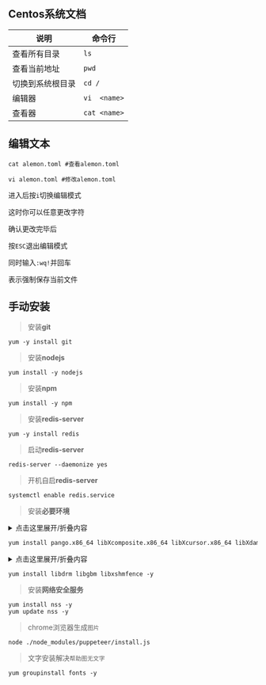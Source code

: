 ## Centos系统文档

|  说明 | 命令行  |
|---|---|
|  查看所有目录 | `ls`  |
|  查看当前地址 | `pwd`  |
|  切换到系统根目录 | `cd /`  |
|  编辑器 | `vi  <name>`  |
|  查看器 | `cat <name>`  |


## 编辑文本

```shell
cat alemon.toml #查看alemon.toml
```
```shell
vi alemon.toml #修改alemon.toml
```
进入后按`i`切换编辑模式

这时你可以任意更改字符

确认更改完毕后

按`ESC`退出编辑模式

同时输入`:wq!`并回车

表示强制保存当前文件


## 手动安装

> 安装**git**

```shell
yum -y install git
```

> 安装**nodejs**

```shell
yum install -y nodejs
```

> 安装**npm**

```shell
yum install -y npm
```

> 安装**redis-server**

```shell
yum -y install redis
```

> 启动**redis-server**

```shell
redis-server --daemonize yes
```

> 开机自启**redis-server**

```shell
systemctl enable redis.service
```

> 安装**必要环境**

<details>

  <summary>点击这里展开/折叠内容</summary>

pango.x86_64：用于处理文字布局和渲染的库。

libXcomposite.x86_64：X Window System 的扩展库，提供了窗口管理器可以使用的一些功能。

libXcursor.x86_64：用于设置和显示光标的 X Window System 库。

libXdamage.x86_64：X Window System 的扩展库，提供了窗口损坏事件的支持。

libXext.x86_64：X Window System 的扩展库，提供了各种扩展功能。

libXi.x86_64：X Window System 的输入设备库，用于处理输入设备事件。

libXtst.x86_64：X Window System 的测试库，用于模拟和生成测试事件。

cups-libs.x86_64：用于打印系统（CUPS）的库。

libXScrnSaver.x86_64：X Window System 的屏幕保护程序库。

libXrandr.x86_64：X Window System 的屏幕分辨率和旋转库。

GConf2.x86_64：GNOME 配置系统的库，用于应用程序配置管理。

alsa-lib.x86_64：Advanced Linux Sound Architecture（ALSA）的库，用于音频功能。

atk.x86_64：用于创建可访问性功能的库。

gtk3.x86_64：基于 GTK+ 的现代用户界面工具包

</details>

```sh
yum install pango.x86_64 libXcomposite.x86_64 libXcursor.x86_64 libXdamage.x86_64 libXext.x86_64 libXi.x86_64 libXtst.x86_64 cups-libs.x86_64 libXScrnSaver.x86_64 libXrandr.x86_64 GConf2.x86_64 alsa-lib.x86_64 atk.x86_64 gtk3.x86_64 -y 
```

<details>

  <summary>点击这里展开/折叠内容</summary>

libdrm：Direct Rendering Manager（DRM）库，用于管理计算机图形硬件设备的内核接口。

libgbm：通用缓冲管理器（Generic Buffer Manager）库，用于管理图形缓冲区的内存和共享。

libxshmfence：共享内存同步库，用于进程间的同步操作，特别是在多个图形应用程序之间。

</details>

```shell
yum install libdrm libgbm libxshmfence -y
```

> 安装**网络安全服务** 

```shell
yum install nss -y
yum update nss -y
```


>chrome浏览器生成`图片`

```shell
node ./node_modules/puppeteer/install.js
```

>文字安装解决`帮助图无文字`

```shell
yum groupinstall fonts -y 
```
